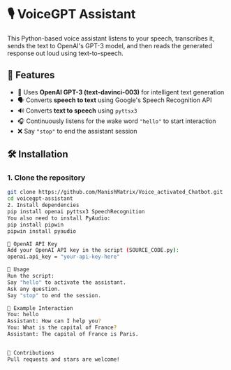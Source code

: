# 🎙️ VoiceGPT Assistant

This Python-based voice assistant listens to your speech, transcribes it, sends the text to OpenAI's GPT-3 model, and then reads the generated response out loud using text-to-speech.

## 📌 Features

- 🧠 Uses **OpenAI GPT-3 (text-davinci-003)** for intelligent text generation  
- 🗣️ Converts **speech to text** using Google's Speech Recognition API  
- 🔊 Converts **text to speech** using `pyttsx3`  
- 🎧 Continuously listens for the wake word `"hello"` to start interaction  
- ❌ Say `"stop"` to end the assistant session  

## 🛠️ Installation

### 1. Clone the repository
```bash
git clone https://github.com/ManishMatrix/Voice_activated_Chatbot.git
cd voicegpt-assistant
2. Install dependencies
pip install openai pyttsx3 SpeechRecognition
You also need to install PyAudio:
pip install pipwin
pipwin install pyaudio

🔐 OpenAI API Key
Add your OpenAI API key in the script (SOURCE_CODE.py):
openai.api_key = "your-api-key-here"

🚀 Usage
Run the script:
Say "hello" to activate the assistant.
Ask any question.
Say "stop" to end the session.

🧠 Example Interaction
You: hello  
Assistant: How can I help you?  
You: What is the capital of France?  
Assistant: The capital of France is Paris.  


🤝 Contributions
Pull requests and stars are welcome!
